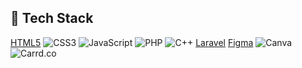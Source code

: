 
## 🚀 Tech Stack

[HTML5](https://img.shields.io/badge/-HTML5-E34F26?style=flat&logo=html5&logoColor=ffffff) ![CSS3](https://img.shields.io/badge/-CSS3-1572B6?style=flat&logo=css3&logoColor=ffffff) ![JavaScript](https://img.shields.io/badge/-JavaScript-F7DF1C?style=flat&logo=javascript&logoColor=000000) ![PHP](https://img.shields.io/badge/-PHP-777BB4?style=flat&logo=php&logoColor=ffffff) ![C++](https://img.shields.io/badge/-C++-00599C?style=flat&logo=c%2B%2B&logoColor=ffffff) [Laravel](https://img.shields.io/badge/-Laravel-E74430?style=flat&logo=laravel&logoColor=ffffff) [Figma](https://img.shields.io/badge/-Figma-F24E1E?style=flat&logo=figma&logoColor=ffffff) ![Canva](https://img.shields.io/badge/-Canva-00C4CC?style=flat&logo=canva&logoColor=ffffff) ![Carrd.co](https://img.shields.io/badge/-Carrd.co-000000?style=flat&logo=carrd&logoColor=ffffff)
